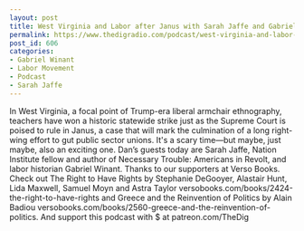 ```yaml
---
layout: post
title: West Virginia and Labor after Janus with Sarah Jaffe and Gabriel Winant
permalink: https://www.thedigradio.com/podcast/west-virginia-and-labor-after-janus-with-sarah-jaffe-and-gabriel-winant/index.html
post_id: 606
categories: 
- Gabriel Winant
- Labor Movement
- Podcast
- Sarah Jaffe
---
```


In West Virginia, a focal point of Trump-era liberal armchair ethnography, teachers have won a historic statewide strike just as the Supreme Court is poised to rule in Janus, a case that will mark the culmination of a long right-wing effort to gut public sector unions. It's a scary time—but maybe, just maybe, also an exciting one. Dan’s guests today are Sarah Jaffe, Nation Institute fellow and author of Necessary Trouble: Americans in Revolt, and labor historian Gabriel Winant. Thanks to our supporters at Verso Books. Check out The Right to Have Rights by Stephanie DeGooyer, Alastair Hunt, Lida Maxwell, Samuel Moyn and Astra Taylor versobooks.com/books/2424-the-right-to-have-rights and Greece and the Reinvention of Politics by Alain Badiou versobooks.com/books/2560-greece-and-the-reinvention-of-politics. And support this podcast with $ at patreon.com/TheDig